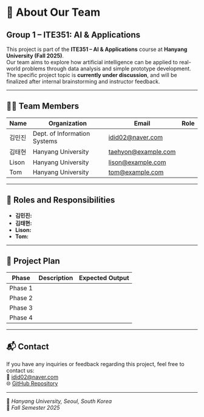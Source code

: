 # 👥 About Our Team

## Group 1 – ITE351: AI & Applications

This project is part of the **ITE351 – AI & Applications** course at **Hanyang University (Fall 2025)**.  
Our team aims to explore how artificial intelligence can be applied to real-world problems through data analysis and simple prototype development.  
The specific project topic is **currently under discussion**, and will be finalized after internal brainstorming and instructor feedback.

---

## 🧑‍💻 Team Members

| Name | Organization | Email | Role |
|------|---------------|--------|------|
| 김민진 | Dept. of Information Systems | idid02@naver.com |  |
| 김태현 | Hanyang University | taehyon@example.com |  |
| Lison | Hanyang University | lison@example.com |  |
| Tom | Hanyang University | tom@example.com |  |

---

## 🧭 Roles and Responsibilities

- **김민진:** 
- **김태현:**   
- **Lison:**  
- **Tom:** 

---

## 🧱 Project Plan

| Phase | Description | Expected Output |
|--------|--------------|----------------|
| Phase 1 |  |  |
| Phase 2 |  |  |
| Phase 3 |  |  |
| Phase 4 |  |  |

---

## 📬 Contact

If you have any inquiries or feedback regarding this project, feel free to contact us:  
📧 idid02@naver.com  
🌐 [GitHub Repository](https://github.com/uu-marina/AI-G23)

---

📍 *Hanyang University, Seoul, South Korea*  
📅 *Fall Semester 2025*
